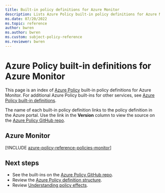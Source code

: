 ```yaml
---
title: Built-in policy definitions for Azure Monitor
description: Lists Azure Policy built-in policy definitions for Azure Monitor. These built-in policy definitions provide common approaches to managing your Azure resources.
ms.date: 07/20/2022
ms.topic: reference
author: bwren
ms.author: bwren
ms.custom: subject-policy-reference
ms.reviewer: bwren
---
```

# Azure Policy built-in definitions for Azure Monitor

This page is an index of [Azure Policy](../governance/policy/overview.md) built-in policy
definitions for Azure Monitor. For additional Azure Policy built-ins for other services, see
[Azure Policy built-in definitions](../governance/policy/samples/built-in-policies.md).

The name of each built-in policy definition links to the policy definition in the Azure portal. Use
the link in the **Version** column to view the source on the
[Azure Policy GitHub repo](https://github.com/Azure/azure-policy).

## Azure Monitor

[!INCLUDE [azure-policy-reference-policies-monitor](../../includes/policy/reference/bycat/policies-monitoring.md)]

## Next steps

- See the built-ins on the [Azure Policy GitHub repo](https://github.com/Azure/azure-policy).
- Review the [Azure Policy definition structure](../governance/policy/concepts/definition-structure.md).
- Review [Understanding policy effects](../governance/policy/concepts/effects.md).
